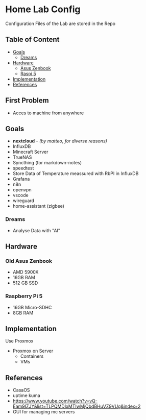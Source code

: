 # Home Lab Config

Configuration Files of the Lab are stored in the Repo

## Table of Content

- [Goals](#goals)
  - [Dreams](#dreams)
- [Hardware](#hardware)
  - [Asus Zenbook](#old-asus-zenbook)
  - [ Raspi 5](#raspberry-pi-5)
- [Implementation](#implementation)
- [References](#references)

## First Problem

- Acces to machine from anywhere

## Goals

- **nextcloud** - _(by matteo, for diverse reasons)_
- InfluxDB
- Minecraft Server
- TrueNAS
- Syncthing (for markdown-notes)
- speedtest
- Store Data of Temperature meassured with RbPI in InfluxDB
- Grafana
- n8n
- openvpn
- vscode
- wireguard
- home-assistant (zigbee)

### Dreams

- Analyse Data with "AI"

## Hardware

### Old Asus Zenbook

- AMD 5900X
- 16GB RAM
- 512 GB SSD

### Raspberry Pi 5

- 16GB Micro-SDHC
- 8GB RAM

## Implementation

Use Proxmox

- Proxmox on Server
  - Containers
  - VMs

## References

- CasaOS
- uptime kuma
- https://www.youtube.com/watch?v=vQ-Eam9IZJY&list=TLPQMDIxMTIwMjQbdBHuVZ9VUg&index=2
- GUI for managing mc servers
